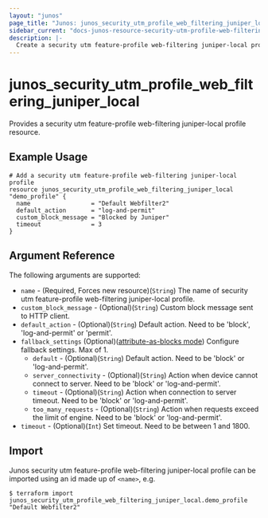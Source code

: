 ```yaml
---
layout: "junos"
page_title: "Junos: junos_security_utm_profile_web_filtering_juniper_local"
sidebar_current: "docs-junos-resource-security-utm-profile-web-filtering-juniper-local"
description: |-
  Create a security utm feature-profile web-filtering juniper-local profile (when Junos device supports it)
---
```


# junos_security_utm_profile_web_filtering_juniper_local

Provides a security utm feature-profile web-filtering juniper-local profile resource.

## Example Usage

```hcl
# Add a security utm feature-profile web-filtering juniper-local profile
resource junos_security_utm_profile_web_filtering_juniper_local "demo_profile" {
  name                 = "Default Webfilter2"
  default_action       = "log-and-permit"
  custom_block_message = "Blocked by Juniper"
  timeout              = 3
}
```

## Argument Reference

The following arguments are supported:

* `name` - (Required, Forces new resource)(`String`) The name of security utm feature-profile web-filtering juniper-local profile.
* `custom_block_message` - (Optional)(`String`) Custom block message sent to HTTP client.
* `default_action` - (Optional)(`String`) Default action. Need to be 'block', 'log-and-permit' or 'permit'.
* `fallback_settings` (Optional)([attribute-as-blocks mode](https://www.terraform.io/docs/configuration/attr-as-blocks.html)) Configure fallback settings. Max of 1.
  * `default` - (Optional)(`String`) Default action. Need to be 'block' or 'log-and-permit'.
  * `server_connectivity` - (Optional)(`String`) Action when device cannot connect to server. Need to be 'block' or 'log-and-permit'.
  * `timeout` - (Optional)(`String`) Action when connection to server timeout. Need to be 'block' or 'log-and-permit'.
  * `too_many_requests` - (Optional)(`String`) Action when requests exceed the limit of engine. Need to be 'block' or 'log-and-permit'.
* `timeout` - (Optional)(`Int`) Set timeout. Need to be between 1 and 1800.

## Import

Junos security utm feature-profile web-filtering juniper-local profile can be imported using an id made up of `<name>`, e.g.

```
$ terraform import junos_security_utm_profile_web_filtering_juniper_local.demo_profile "Default Webfilter2"
```
